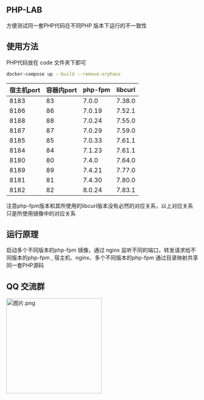 ## PHP-LAB
方便测试同一套PHP代码在不同PHP 版本下运行的不一致性 


## 使用方法
PHP代码放在 code 文件夹下即可

```sh 
docker-compose up --build --remove-orphans  
```
|宿主机port| 容器内port | php-fpm | libcurl |
| ---- | ---- |---- | ---- | 
| 8183 | 83 | 7.0.0 | 7.38.0 | 
| 8186 | 86 | 7.0.19 | 7.52.1 | 
| 8188 | 88 | 7.0.24 | 7.55.0 |
| 8187 | 87 | 7.0.29 | 7.59.0 | 
| 8185 | 85 | 7.0.33 | 7.61.1 |
| 8184 | 84 | 7.1.23 | 7.61.1 | 
| 8180 | 80 | 7.4.0 | 7.64.0  |
| 8189 | 89 | 7.4.21 | 7.77.0 |
| 8181 | 81 | 7.4.30 | 7.80.0 |
| 8182 | 82 | 8.0.24 | 7.83.1 |


注意php-fpm版本和其所使用的libcurl版本没有必然的对应关系，以上对应关系只是所使用镜像中的对应关系





## 运行原理 
启动多个不同版本的php-fpm 镜像，通过 nginx 监听不同的端口，转发请求给不同版本的php-fpm , 宿主机、nginx、多个不同版本的php-fpm 通过目录映射共享同一套PHP源码

## QQ 交流群
<img src="https://www.aqniukt.com/files/user/2023/06-16/1916375aa279489614.jpg" height="250px" width="250px" alt="图片.png" title="图片.png" referrerPolicy="no-referrer" />
